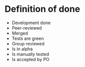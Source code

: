 # Definition of done

- Development done
- Peer-reviewed
- Merged
- Tests are green
- Group reviewed
- Is in alpha
- Is manually tested
- Is accepted by PO
